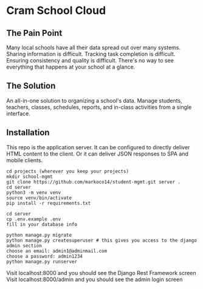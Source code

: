 # Cram School Cloud

## The Pain Point
Many local schools have all their data spread out over many systems. Sharing information is difficult. 
Tracking task completion is difficult. Ensuring consistency and quality is difficult. There's no way to see everything
that happens at your school at a glance.

## The Solution
An all-in-one solution to organizing a school's data. Manage students, teachers, classes, schedules, reports,
and in-class activities from a single interface.

## Installation
This repo is the application server. It can be configured to directly deliver HTML content to the client.
Or it can deliver JSON responses to SPA and mobile clients.

```
cd projects (wherever you keep your projects)
mkdir school-mgmt
git clone https://github.com/markoco14/student-mgmt.git server .
cd server
python3 -m venv venv
source venv/bin/activate
pip install -r requirements.txt

cd server
cp .env.example .env
fill in your database info

python manage.py migrate
python manage.py createsuperuser # this gives you access to the django admin section
choose an email: admin1@adminmail.com
choose a password: admin1234
python manage.py runserver
```

Visit localhost:8000 and you should see the Django Rest Framework screen
Visit localhost:8000/admin and you should see the admin login screen